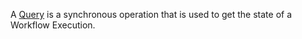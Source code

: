 A [Query](/concepts/what-is-a-query) is a synchronous operation that is used to get the state of a Workflow Execution.
